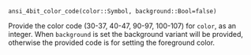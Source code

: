 ```
ansi_4bit_color_code(color::Symbol, background::Bool=false)
```

Provide the color code (30-37, 40-47, 90-97, 100-107) for `color`, as an integer. When `background` is set the background variant will be provided, otherwise the provided code is for setting the foreground color.
